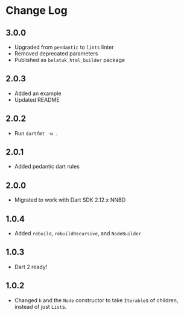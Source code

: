 # Change Log

## 3.0.0

* Upgraded from `pendantic` to `lints` linter
* Removed deprecated parameters
* Published as `belatuk_html_builder` package

## 2.0.3

* Added an example
* Updated README

## 2.0.2

* Run `dartfmt -w .`

## 2.0.1

* Added pedantic dart rules

## 2.0.0

* Migrated to work with Dart SDK 2.12.x NNBD

## 1.0.4

* Added `rebuild`, `rebuildRecursive`, and `NodeBuilder`.

## 1.0.3

* Dart 2 ready!

## 1.0.2

* Changed `h` and the `Node` constructor to take `Iterable`s of children, instead of just `List`s.
